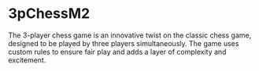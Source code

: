 # 3pChessM2


The 3-player chess game is an innovative twist on the classic chess game, designed to be played by three players simultaneously. The game uses custom rules to ensure fair play and adds a layer of complexity and excitement.

